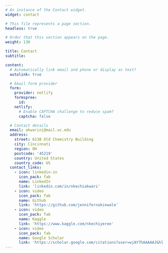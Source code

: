 ```yaml
---
# An instance of the Contact widget.
widget: contact

# This file represents a page section.
headless: true

# Order that this section appears on the page.
weight: 130

title: Contact
subtitle:

content:
  # Automatically link email and phone or display as text?
  autolink: true

  # Email form provider
  form:
    provider: netlify
    formspree:
      id:
    netlify:
      # Enable CAPTCHA challenge to reduce spam?
      captcha: false

  # Contact details 
  email: akwarinj@mail.uc.edu
  address:
    street: 613B Old Chemistry Building
    city: Cincinnati
    region: OH
    postcode: '45219'
    country: United States
    country_code: US
  contact_links:
    - icon: linkedin-in
      icon_pack: fab
      name: LinkedIn
      link: 'linkedin.com/in/nkechiakwari'
    - icon: video
      icon_pack: fab
      name: Github
      link: 'https://github.com/jennifernakinwale'
    - icon: video
      icon_pack: fab
      name: Kaggle
      link: 'https://www.kaggle.com/nkechiyeree' 
    - icon: video
      icon_pack: fab
      name: Google Scholar
      link: 'https://scholar.google.com/citations?user=wjAY7hAAAAAJ&hl' 
---
```

